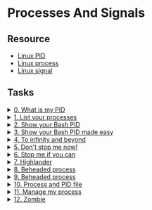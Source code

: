 # Processes And Signals

## Resource

- [Linux PID](http://www.linfo.org/pid.html)
- [Linux process](https://www.thegeekstuff.com/2012/03/linux-processes-environment/)
- [Linux signal](https://www.thegeekstuff.com/2012/03/linux-signals-fundamentals/)

## Tasks

<details>
<summary><a href="./0-what-is-my-pid">0. What is my PID</a></summary><br>
<a href='https://postimages.org/' target='_blank'><img src='https://i.postimg.cc/NFCmFGcj/image.png' border='0' alt='image'/></a>
</details>

<details>
<summary><a href="./1-list_your_processes">1. List your processes</a></summary><br>
<a href='https://postimages.org/' target='_blank'><img src='https://i.postimg.cc/zXW2M4SR/image.png' border='0' alt='image'/></a>
</details>

<details>
<summary><a href="./2-show_your_bash_pid">2. Show your Bash PID</a></summary><br>
<a href='https://postimages.org/' target='_blank'><img src='https://i.postimg.cc/T3pRbrz9/image.png' border='0' alt='image'/></a>
</details>

<details>
<summary><a href="./3-show_your_bash_pid_made_easy">3. Show your Bash PID made easy</a></summary><br>
<a href='https://postimages.org/' target='_blank'><img src='https://i.postimg.cc/4NCc3xjn/image.png' border='0' alt='image'/></a>
</details>

<details>
<summary><a href="./4-to_infinity_and_beyond">4. To infinity and beyond</a></summary><br>
<a href='https://postimages.org/' target='_blank'><img src='https://i.postimg.cc/59rp1zBz/image.png' border='0' alt='image'/></a>
</details>

<details>
<summary><a href="./5-dont_stop_me_now">5. Don't stop me now!</a></summary><br>
<a href='https://postimages.org/' target='_blank'><img src='https://i.postimg.cc/CMWh8vCx/image.png' border='0' alt='image'/></a>
</details>

<details>
<summary><a href="./6-stop_me_if_you_can">6. Stop me if you can</a></summary><br>
<a href='https://postimages.org/' target='_blank'><img src='https://i.postimg.cc/2SLpdvYF/image.png' border='0' alt='image'/></a>
</details>

<details>
<summary><a href="./7-highlander">7. Highlander</a></summary><br>
<a href='https://postimages.org/' target='_blank'><img src='https://i.postimg.cc/1z5yGXW9/image.png' border='0' alt='image'/></a>
</details>

<details>
<summary><a href="./8-beheaded_process">8. Beheaded process</a></summary><br>
<a href='https://postimages.org/' target='_blank'><img src='https://i.postimg.cc/W4Xg8DTS/image.png' border='0' alt='image'/></a>
</details>

<details>
<summary><a href="./beheaded_process">9. Beheaded process</a></summary><br>
<a href='https://postimages.org/' target='_blank'><img src='https://i.postimg.cc/W4Xg8DTS/image.png' border='0' alt='image'/></a>
</details>

<details>
<summary><a href="./100-process_and_pid_file">10. Process and PID file</a></summary><br>
<a href='https://postimg.cc/VdHnF6Cd' target='_blank'><img src='https://i.postimg.cc/rwqjMRyC/image.png' border='0' alt='image'/></a>
</details>

<details>
<summary><a href="./101-manage_my_process">11. Manage my process</a></summary><br>
<a href='https://postimg.cc/2qPfd4z2' target='_blank'><img src='https://i.postimg.cc/gJ0kWD1F/image.png' border='0' alt='image'/></a>
<ul>
  <li>Links from screenshot
  <ul>
      <li><a href="https://bashitout.com/2013/05/18/Ampersands-on-the-command-line.html">&</a></li>
      <li><a href="https://www.ghacks.net/2009/04/04/get-to-know-linux-the-etcinitd-directory/">init.d</a></li>
      <li><a href="https://en.wikipedia.org/wiki/Daemon_%28computing%29">Daemon</a></li>
      <li><a href="https://www.gnu.org/software/bash/manual/html_node/Positional-Parameters.html">Positional parameters</a></li>
      <li><a href="./manage_my_process">manage_my_process</a></li>
  </ul>
  </li>
</ul>
</details>

<details>
<summary><a href="./102-zombie.c">12. Zombie</a></summary><br>
<a href='https://postimages.org/' target='_blank'><img src='https://i.postimg.cc/ry1qKz2Y/image.png' border='0' alt='image'/></a>
<ul>
  <li>Links from screenshot
  <ul>
      <li><a href="https://zombieprocess.wordpress.com/what-is-a-zombie-process/">what a zombie process is</a></li>
  </ul>
  </li>
</ul>
</details>
